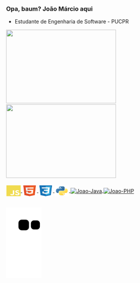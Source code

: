 ### Opa, baum? João Márcio aqui

* Estudante de Engenharia de Software - PUCPR

<div>
  <a href="https://github.com/joaowozniack">
  <img height="200em" width="300em"src="https://github-readme-stats.vercel.app/api?username=joaowozniack&show_icons=true&theme=dark&include_all_commits=true&count_private=true"/>
  <img height="200em" width="300em" src="https://github-readme-stats.vercel.app/api/top-langs/?username=joaowozniack&layout=compact&langs_count=7&theme=dark"/>
</div>
  
 <div style="display: inline_block"><br>
  <img align="center" alt="Joao-Js" height="30" width="40" src="https://raw.githubusercontent.com/devicons/devicon/master/icons/javascript/javascript-plain.svg">
  <img align="center" alt="Joao-HTML" height="30" width="40" src="https://raw.githubusercontent.com/devicons/devicon/master/icons/html5/html5-original.svg">
  <img align="center" alt="Joao-CSS" height="30" width="40" src="https://raw.githubusercontent.com/devicons/devicon/master/icons/css3/css3-original.svg">
  <img align="center" alt="Joao-Python" height="30" width="40" src="https://raw.githubusercontent.com/devicons/devicon/master/icons/python/python-original.svg">
  <img align="center" alt="Joao-Java" height="30" width="40" src="https://cdn.jsdelivr.net/gh/devicons/devicon/icons/java/java-original.svg">
  <img align="center" alt="Joao-PHP" height="30" width="40" src="https://cdn.jsdelivr.net/gh/devicons/devicon/icons/php/php-original.svg">
</div>
  
  ##
  
  ![Snake animation](https://github.com/joaowozniack/joaowozniack/blob/output/github-contribution-grid-snake.svg)
